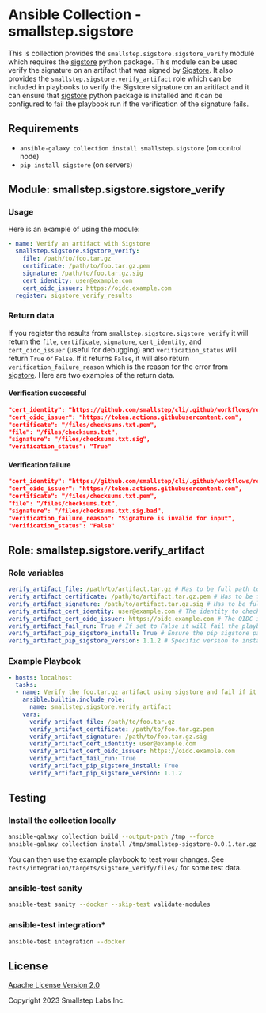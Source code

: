# Ansible Collection - smallstep.sigstore

This is collection provides the `smallstep.sigstore.sigstore_verify` module which requires the [sigstore](https://github.com/sigstore/sigstore-python) python package. This module can be used verify the signature on an artifact that was signed by [Sigstore](https://www.sigstore.dev/). It also provides the `smallstep.sigstore.verify_artifact` role which can be included in playbooks to verify the Sigstore signature on an aritifact and it can ensure that [sigstore](https://github.com/sigstore/sigstore-python) python package is installed and it can be configured to fail the playbook run if the verification of the signature fails.

## Requirements

* `ansible-galaxy collection install smallstep.sigstore` (on control node)
* `pip install sigstore` (on servers)

## Module: smallstep.sigstore.sigstore_verify

### Usage

Here is an example of using the module:

```yaml
- name: Verify an artifact with Sigstore
  smallstep.sigstore.sigstore_verify:
    file: /path/to/foo.tar.gz
    certificate: /path/to/foo.tar.gz.pem
    signature: /path/to/foo.tar.gz.sig
    cert_identity: user@example.com
    cert_oidc_issuer: https://oidc.example.com
  register: sigstore_verify_results
```

### Return data

If you register the results from `smallstep.sigstore.sigstore_verify` it will return the `file`, `certificate`, `signature`, `cert_identity`, and `cert_oidc_issuer` (useful for debugging) and `verification_status` will return `True` or `False`. If it returns `False`, it will also return `verification_failure_reason` which is the reason for the error from [sigstore](https://github.com/sigstore/sigstore-python). Here are two examples of the return data.

#### Verification successful

```json
"cert_identity": "https://github.com/smallstep/cli/.github/workflows/release.yml@refs/tags/v0.24.4",
"cert_oidc_issuer": "https://token.actions.githubusercontent.com",
"certificate": "/files/checksums.txt.pem",
"file": "/files/checksums.txt",
"signature": "/files/checksums.txt.sig",
"verification_status": "True"
```

#### Verification failure

```json
"cert_identity": "https://github.com/smallstep/cli/.github/workflows/release.yml@refs/tags/v0.24.4",
"cert_oidc_issuer": "https://token.actions.githubusercontent.com",
"certificate": "/files/checksums.txt.pem",
"file": "/files/checksums.txt",
"signature": "/files/checksums.txt.sig.bad",
"verification_failure_reason": "Signature is invalid for input",
"verification_status": "False"
```

## Role: smallstep.sigstore.verify_artifact

### Role variables

```yaml
verify_artifact_file: /path/to/artifact.tar.gz # Has to be full path to the archive (Required)
verify_artifact_certificate: /path/to/artifact.tar.gz.pem # Has to be full path to the certificate and it can be an ASCII PEM or Base64 encoded PEM (Required)
verify_artifact_signature: /path/to/artifact.tar.gz.sig # Has to be full path to the archive signature file (Required)
verify_artifact_cert_identity: user@example.com # The identity to check for in the certificate's Subject Alternative Name (Required)
verify_artifact_cert_oidc_issuer: https://oidc.example.com # The OIDC issuer URL to check for in the certificate's OIDC issuer extension (Required)
verify_artifact_fail_run: True # If set to False it will fail the playbook run (Defaults to True)
verify_artifact_pip_sigstore_install: True # Ensure the pip sigstore package is installed (Defaults to True)
verify_artifact_pip_sigstore_version: 1.1.2 # Specific version to install. (Defaults to 1.1.2)
```

### Example Playbook

```yaml
- hosts: localhost
  tasks:
  - name: Verify the foo.tar.gz artifact using sigstore and fail if it doesn't pass verification
    ansible.builtin.include_role:
      name: smallstep.sigstore.verify_artifact
    vars:
      verify_artifact_file: /path/to/foo.tar.gz
      verify_artifact_certificate: /path/to/foo.tar.gz.pem
      verify_artifact_signature: /path/to/foo.tar.gz.sig
      verify_artifact_cert_identity: user@example.com
      verify_artifact_cert_oidc_issuer: https://oidc.example.com
      verify_artifact_fail_run: True
      verify_artifact_pip_sigstore_install: True
      verify_artifact_pip_sigstore_version: 1.1.2
```

## Testing

### Install the collection locally

```bash
ansible-galaxy collection build --output-path /tmp --force
ansible-galaxy collection install /tmp/smallstep-sigstore-0.0.1.tar.gz --force
```

You can then use the example playbook to test your changes. See `tests/integration/targets/sigstore_verify/files/` for some test data.

### ansible-test sanity

```bash
ansible-test sanity --docker --skip-test validate-modules
```

### ansible-test integration*

```bash
ansible-test integration --docker
```

## License

[Apache License Version 2.0](http://www.apache.org/licenses/LICENSE-2.0>)

Copyright 2023 Smallstep Labs Inc.
